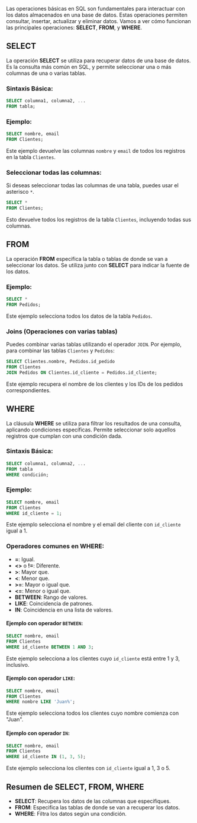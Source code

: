 
Las operaciones básicas en SQL son fundamentales para interactuar con los datos almacenados en una base de datos. Estas operaciones permiten consultar, insertar, actualizar y eliminar datos. Vamos a ver cómo funcionan las principales operaciones: **SELECT**, **FROM**, y **WHERE**.

## SELECT

La operación **SELECT** se utiliza para recuperar datos de una base de datos. Es la consulta más común en SQL, y permite seleccionar una o más columnas de una o varias tablas.

### Sintaxis Básica:

```sql
SELECT columna1, columna2, ...
FROM tabla;
```

### Ejemplo:

```sql
SELECT nombre, email
FROM Clientes;
```

Este ejemplo devuelve las columnas `nombre` y `email` de todos los registros en la tabla `Clientes`.

### Seleccionar todas las columnas:

Si deseas seleccionar todas las columnas de una tabla, puedes usar el asterisco `*`.

```sql
SELECT *
FROM Clientes;
```

Esto devuelve todos los registros de la tabla `Clientes`, incluyendo todas sus columnas.

## FROM

La operación **FROM** especifica la tabla o tablas de donde se van a seleccionar los datos. Se utiliza junto con **SELECT** para indicar la fuente de los datos.

### Ejemplo:

```sql
SELECT *
FROM Pedidos;
```

Este ejemplo selecciona todos los datos de la tabla `Pedidos`.

### Joins (Operaciones con varias tablas)

Puedes combinar varias tablas utilizando el operador `JOIN`. Por ejemplo, para combinar las tablas `Clientes` y `Pedidos`:

```sql
SELECT Clientes.nombre, Pedidos.id_pedido
FROM Clientes
JOIN Pedidos ON Clientes.id_cliente = Pedidos.id_cliente;
```

Este ejemplo recupera el nombre de los clientes y los IDs de los pedidos correspondientes.

## WHERE

La cláusula **WHERE** se utiliza para filtrar los resultados de una consulta, aplicando condiciones específicas. Permite seleccionar solo aquellos registros que cumplan con una condición dada.

### Sintaxis Básica:

```sql
SELECT columna1, columna2, ...
FROM tabla
WHERE condición;
```

### Ejemplo:

```sql
SELECT nombre, email
FROM Clientes
WHERE id_cliente = 1;
```

Este ejemplo selecciona el nombre y el email del cliente con `id_cliente` igual a 1.

### Operadores comunes en WHERE:

- **=**: Igual.
- **<>** o **!=**: Diferente.
- **>**: Mayor que.
- **<**: Menor que.
- **>=**: Mayor o igual que.
- **<=**: Menor o igual que.
- **BETWEEN**: Rango de valores.
- **LIKE**: Coincidencia de patrones.
- **IN**: Coincidencia en una lista de valores.

#### Ejemplo con operador `BETWEEN`:

```sql
SELECT nombre, email
FROM Clientes
WHERE id_cliente BETWEEN 1 AND 3;
```

Este ejemplo selecciona a los clientes cuyo `id_cliente` está entre 1 y 3, inclusivo.

#### Ejemplo con operador `LIKE`:

```sql
SELECT nombre, email
FROM Clientes
WHERE nombre LIKE 'Juan%';
```

Este ejemplo selecciona todos los clientes cuyo nombre comienza con "Juan".

#### Ejemplo con operador `IN`:

```sql
SELECT nombre, email
FROM Clientes
WHERE id_cliente IN (1, 3, 5);
```

Este ejemplo selecciona los clientes con `id_cliente` igual a 1, 3 o 5.

## Resumen de SELECT, FROM, WHERE

- **SELECT**: Recupera los datos de las columnas que especifiques.
- **FROM**: Especifica las tablas de donde se van a recuperar los datos.
- **WHERE**: Filtra los datos según una condición.